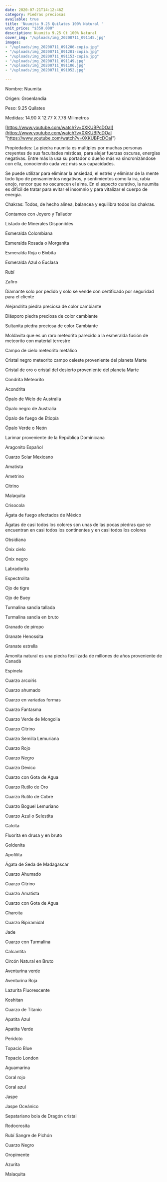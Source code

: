 ```yaml
---
date: 2020-07-21T14:12:46Z
category: Piedras preciosas
available: true
title: 'Nuumita 9.25 Quilates 100% Natural '
unit_price: "$350.000"
description: Nuumita 9.25 Ct 100% Natural
cover_img: "/uploads/img_20200711_091145.jpg"
images:
- "/uploads/img_20200711_091206-copia.jpg"
- "/uploads/img_20200711_091201-copia.jpg"
- "/uploads/img_20200711_091153-copia.jpg"
- "/uploads/img_20200711_091149.jpg"
- "/uploads/img_20200711_091106.jpg"
- "/uploads/img_20200711_091052.jpg"

---
```

Nombre: Nuumita

Origen: Groenlandia

Peso: 9.25 Quilates

Medidas: 14.90 X 12.77 X 7.78 Milimetros 

[https://www.youtube.com/watch?v=0XKUBPcDOaI](https://www.youtube.com/watch?v=0XKUBPcDOaI "https://www.youtube.com/watch?v=0XKUBPcDOaI")

Propiedades: La piedra nuumita es múltiples por muchas personas creyentes de sus facultades místicas, para alejar fuerzas oscuras, energías negativas. Entre más la usa su portador o dueño más va sincronizándose con ella, conociendo cada vez más sus capacidades.

Se puede utilizar para eliminar la ansiedad, el estrés y eliminar de la mente todo tipo de pensamientos negativos, y sentimientos como la ira, rabia enojo, rencor que no oscurecen el alma. En el aspecto curativo, la nuumita es difícil de tratar para evitar el insomnio y para vitalizar el cuerpo de energía.

Chakras: Todos, de hecho alinea, balancea y equilibra todos los chakras.

Contamos con Joyero y Tallador

Listado de Minerales Disponibles

Esmeralda Colombiana

Esmeralda Rosada o Morganita

Esmeralda Roja o Bixbita

Esmeralda Azul o Euclasa

Rubí

Zafiro

Diamante solo por pedido y solo se vende con certificado por seguridad para el cliente

Alejandrita piedra preciosa de color cambiante

Diásporo piedra preciosa de color cambiante

Sultanita piedra preciosa de color Cambiante

Moldavita que es un raro meteorito parecido a la esmeralda fusión de meteorito con material terrestre

Campo de cielo meteorito metálico

Cristal negro meteorito campo celeste proveniente del planeta Marte

Cristal de oro o cristal del desierto proveniente del planeta Marte

Condrita Meteorito

Acondrita

Ópalo de Welo de Australia

Ópalo negro de Australia

Ópalo de fuego de Etiopía

Ópalo Verde o Neón

Larimar proveniente de la República Dominicana

Aragonito Español

Cuarzo Solar Mexicano

Amatista

Ametrino

Citrino

Malaquita

Crisocola

Ágata de fuego afectados de México

Ágatas de casi todos los colores son unas de las pocas piedras que se encuentran en casi todos los continentes y en casi todos los colores

Obsidiana

Ónix cielo

Ónix negro

Labradorita

Espectrolita

Ojo de tigre

Ojo de Buey

Turmalina sandia tallada

Turmalina sandia en bruto

Granado de piropo

Granate Henossita

Granate estrella

Amonita natural es una piedra fosilizada de millones de años proveniente de Canadá

Espinela

Cuarzo arcoíris

Cuarzo ahumado

Cuarzo en variadas formas

Cuarzo Fantasma

Cuarzo Verde de Mongolia

Cuarzo Citrino

Cuarzo Semilla Lemuriana

Cuarzo Rojo

Cuarzo Negro

Cuarzo Devico

Cuarzo con Gota de Agua

Cuarzo Rutilo de Oro

Cuarzo Rutilo de Cobre

Cuarzo Boguel Lemuriano

Cuarzo Azul o Selestita

Calcita

Fluorita en drusa y en bruto

Goldenita

Apofilita

Ágata de Seda de Madagascar

Cuarzo Ahumado

Cuarzo Citrino

Cuarzo Amatista

Cuarzo con Gota de Agua

Charoita

Cuarzo Bipiramidal

Jade

Cuarzo con Turmalina

Calcantita

Circón Natural en Bruto

Aventurina verde

Aventurina Roja

Lazurita Fluorescente

Koshitan

Cuarzo de Titanio

Apatita Azul

Apatita Verde

Peridoto

Topacio Blue

Topacio London

Aguamarina

Coral rojo

Coral azul

Jaspe

Jaspe Oceánico

Sepatariano bola de Dragón cristal

Rodocrosita

Rubí Sangre de Pichón

Cuarzo Negro

Oropimente

Azurita

Malaquita
